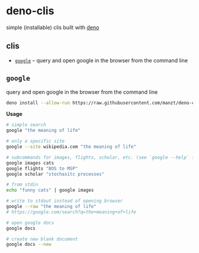 # deno-clis

simple (installable) clis built with [deno](https://deno.land/)

## clis

- [`google`](#google) – query and open google in the browser from the command
  line

## `google`

query and open google in the browser from the command line

```bash
deno install --allow-run https://raw.githubusercontent.com/manzt/deno-clis/main/google.ts
```

**Usage**

```bash
# simple search
google "the meaning of life"

# only a specific site
google --site wikipedia.com "the meaning of life"

# subcommands for images, flights, scholar, etc. (see `google --help` for more)
google images cats
google flights "BOS to MSP"
google scholar "stochasitc processes"

# from stdin
echo "funny cats" | google images

# write to stdout instead of opening browser
google --raw "the meaning of life"
# https://google.com/search?q=the+meaning+of+life

# open google docs
google docs

# create new blank document
google docs --new
```
